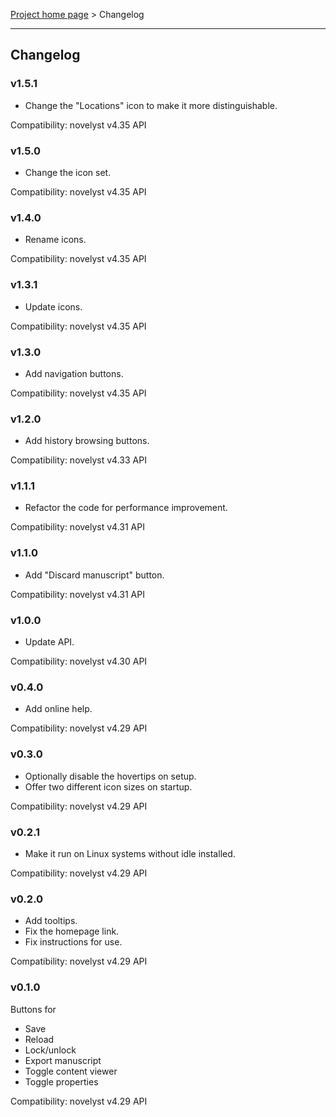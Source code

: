 [Project home page](index) > Changelog

------------------------------------------------------------------------

## Changelog

### v1.5.1

- Change the "Locations" icon to make it more distinguishable.

Compatibility: novelyst v4.35 API

### v1.5.0

- Change the icon set.

Compatibility: novelyst v4.35 API

### v1.4.0

- Rename icons.

Compatibility: novelyst v4.35 API

### v1.3.1

- Update icons.

Compatibility: novelyst v4.35 API

### v1.3.0

- Add navigation buttons.

Compatibility: novelyst v4.35 API

### v1.2.0

- Add history browsing buttons.

Compatibility: novelyst v4.33 API

### v1.1.1

- Refactor the code for performance improvement.

Compatibility: novelyst v4.31 API

### v1.1.0

- Add "Discard manuscript" button.

Compatibility: novelyst v4.31 API

### v1.0.0

- Update API.

Compatibility: novelyst v4.30 API

### v0.4.0

- Add online help.

Compatibility: novelyst v4.29 API

### v0.3.0

- Optionally disable the hovertips on setup.
- Offer two different icon sizes on startup.

Compatibility: novelyst v4.29 API

### v0.2.1

- Make it run on Linux systems without idle installed.

Compatibility: novelyst v4.29 API

### v0.2.0

- Add tooltips.
- Fix the homepage link.
- Fix instructions for use.

Compatibility: novelyst v4.29 API

### v0.1.0

Buttons for
- Save
- Reload
- Lock/unlock
- Export manuscript
- Toggle content viewer
- Toggle properties

Compatibility: novelyst v4.29 API
